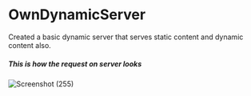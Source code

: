# OwnDynamicServer

Created a basic dynamic server that serves static content and dynamic content also.

##### This is how the request on server looks

![Screenshot (255)](https://user-images.githubusercontent.com/46627661/83220193-03d6e900-a190-11ea-975d-6afe462d5bc5.png)
